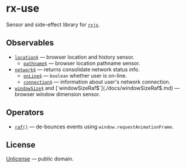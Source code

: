 # rx-use

Sensor and side-effect library for [`rxjs`](https://rxjs-dev.firebaseapp.com/).


## Observables

- [`location$`](./docs/location$.md) &mdash; browser location and history sensor.
  - [`pathname$`](./docs/pathname$.md) &mdash; browser location pathname sensor.
- [`network$`](./docs/network$.md) &mdash; returns consolidate network status info.
  - [`onLine$`](./docs/onLine$.md) &mdash; `boolean` whether user is on-line.
  - [`connection$`](./docs/connection$.md) &mdash; information about user's network connection.
- [`windowSize$`](./docs/windowSize$.md) and [`windowSizeRaf$`](./docs/windowSizeRaf$.md) &mdash; browser window dimension sensor.


## Operators

- [`raf()`](./docs/raf.md) &mdash; de-bounces events using `window.requestAnimationFrame`.


## License

[Unlicense](LICENSE) &mdash; public domain.
